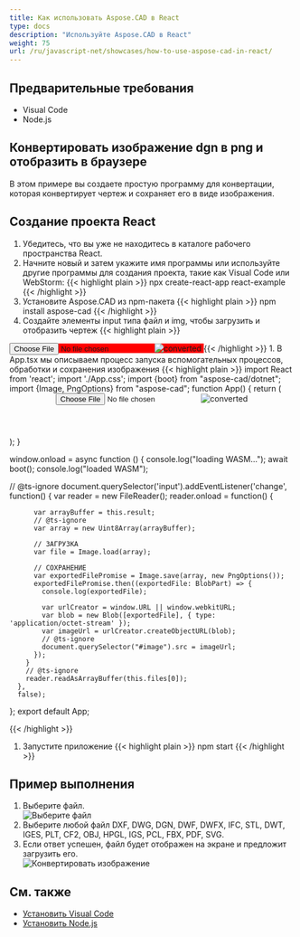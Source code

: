 ```yaml
---
title: Как использовать Aspose.CAD в React
type: docs
description: "Используйте Aspose.CAD в React"
weight: 75
url: /ru/javascript-net/showcases/how-to-use-aspose-cad-in-react/
---
```


## Предварительные требования
- Visual Code
- Node.js

## Конвертировать изображение dgn в png и отобразить в браузере

В этом примере вы создаете простую программу для конвертации, которая конвертирует чертеж и сохраняет его в виде изображения.

## Создание проекта React

1. Убедитесь, что вы уже не находитесь в каталоге рабочего пространства React.
1. Начните новый и затем укажите имя программы или используйте другие программы для создания проекта, такие как Visual Code или WebStorm:
{{< highlight plain >}}
npx create-react-app react-example
{{< /highlight >}}
1. Установите Aspose.CAD из npm-пакета
{{< highlight plain >}}
npm install aspose-cad
{{< /highlight >}}
1. Создайте элементы input типа файл и img, чтобы загрузить и отобразить чертеж
{{< highlight plain >}}
<span style="background-color: red">
  <input id="file" type="file"/>
  <img alt="converted" id="image" />
</span>
{{< /highlight >}}
1. В App.tsx мы описываем процесс запуска вспомогательных процессов, обработки и сохранения изображения
{{< highlight plain >}}
import React from 'react';
import './App.css';
import {boot} from "aspose-cad/dotnet";
import {Image, PngOptions} from "aspose-cad";
function App() {
  return (
    <div className="App">
      <header className="App-header">
          <input id="file" type="file"/>
          <img alt="converted" id="image" />
      </header>
    </div>
  );
}

window.onload = async function () {
  console.log("loading WASM...");
  await boot();
  console.log("loaded WASM");

  // @ts-ignore
    document.querySelector('input').addEventListener('change', function() {
        var reader = new FileReader();
        reader.onload = function() {

          var arrayBuffer = this.result;
          // @ts-ignore
          var array = new Uint8Array(arrayBuffer);

          // ЗАГРУЗКА
          var file = Image.load(array);

          // СОХРАНЕНИЕ
          var exportedFilePromise = Image.save(array, new PngOptions());
          exportedFilePromise.then((exportedFile: BlobPart) => {
            console.log(exportedFile);

            var urlCreator = window.URL || window.webkitURL;
            var blob = new Blob([exportedFile], { type: 'application/octet-stream' });
            var imageUrl = urlCreator.createObjectURL(blob);
            // @ts-ignore
            document.querySelector("#image").src = imageUrl;
          });
        }
        // @ts-ignore
        reader.readAsArrayBuffer(this.files[0]);
      },
      false);
};
export default App;

{{< /highlight >}}
1. Запустите приложение
{{< highlight plain >}}
npm start
{{< /highlight >}}

## Пример выполнения

1. Выберите файл.<br>
![Выберите файл](/_assets/javascript-net/react/choose-file.png)<br>
1. Выберите любой файл DXF, DWG, DGN, DWF, DWFX, IFC, STL, DWT, IGES, PLT, CF2, OBJ, HPGL, IGS, PCL, FBX, PDF, SVG.
1. Если ответ успешен, файл будет отображен на экране и предложит загрузить его.<br>
![Конвертировать изображение](/_assets/javascript-net/react/convert-image.png)<br>

## См. также

- [Установить Visual Code](https://code.visualstudio.com/)
- [Установить Node.js](https://nodejs.org/en/)
